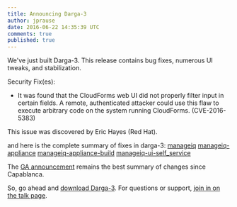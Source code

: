 ```yaml
---
title: Announcing Darga-3
author: jprause
date: 2016-06-22 14:35:39 UTC
comments: true
published: true
---
```


We've just built Darga-3. This release contains bug fixes, numerous UI tweaks, and stabilization.

Security Fix(es):

* It was found that the CloudForms web UI did not properly filter input in
certain fields. A remote, authenticated attacker could use this flaw to execute
arbitrary code on the system running CloudForms. (CVE-2016-5383)

This issue was discovered by Eric Hayes (Red Hat).


and here is the complete summary of fixes in darga-3:
[manageiq](https://github.com/ManageIQ/manageiq/issues?utf8=%E2%9C%93&q=is%3Aclosed%20label%3Adarga%2Fbackported%20%20merged%3A%3E%3D2016-06-30%20)
[manageiq-appliance](https://github.com/ManageIQ/manageiq-appliance/issues?utf8=%E2%9C%93&q=is%3Aclosed%20label%3Adarga%2Fbackported%20merged%3A%3E%3D2016-06-30%20)
[manageiq-appliance-build](https://github.com/ManageIQ/manageiq-appliance-build/issues?utf8=%E2%9C%93&q=is%3Aclosed%20label%3Adarga%2Fbackported%20merged%3A%3E%3D2016-06-30%20)
[manageiq-ui-self_service](https://github.com/ManageIQ/manageiq-ui-self_service/issues?utf8=%E2%9C%93&q=is%3Aclosed%20label%3Adarga%2Fbackported%20merged%3A%3E%3D2016-06-30%20)

The [GA announcement](http://manageiq.org/blog/2016/06/darga-ga-announcement/)
remains the best summary of changes since Capablanca.

So, go ahead and [download Darga-3](http://manageiq.org/download/).
For questions or support,
[join in on the talk page](http://talk.manageiq.org/).
